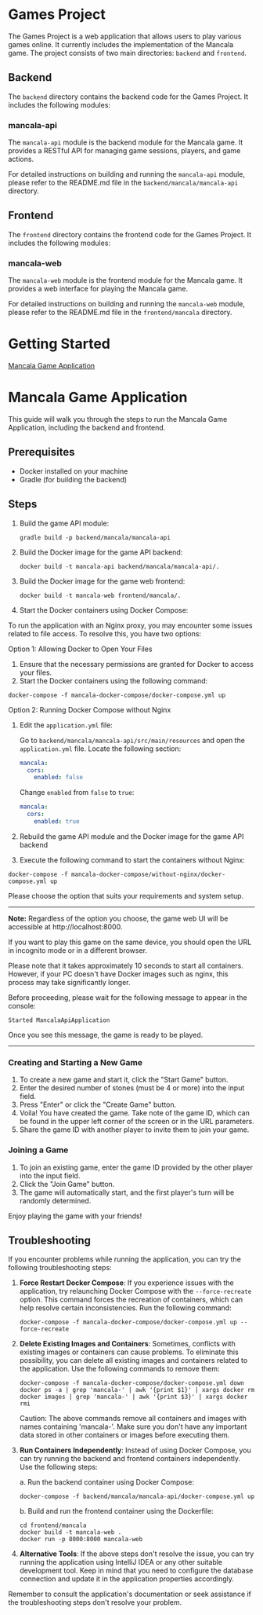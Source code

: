 # Games Project

The Games Project is a web application that allows users to play various games online. It currently includes the
implementation of the Mancala game. The project consists of two main directories: `backend` and `frontend`.

## Backend

The `backend` directory contains the backend code for the Games Project. It includes the following modules:

### mancala-api

The `mancala-api` module is the backend module for the Mancala game. It provides a RESTful API for managing game
sessions, players, and game actions.

For detailed instructions on building and running the `mancala-api` module, please refer to the README.md file in
the `backend/mancala/mancala-api` directory.

## Frontend

The `frontend` directory contains the frontend code for the Games Project. It includes the following modules:

### mancala-web

The `mancala-web` module is the frontend module for the Mancala game. It provides a web interface for playing the
Mancala game.

For detailed instructions on building and running the `mancala-web` module, please refer to the README.md file in
the `frontend/mancala` directory.

# Getting Started

[Mancala Game Application](#mancala-game-application)

# Mancala Game Application

This guide will walk you through the steps to run the Mancala Game Application, including the backend and frontend.

## Prerequisites

- Docker installed on your machine
- Gradle (for building the backend)

## Steps

1. Build the game API module:

   ```shell
   gradle build -p backend/mancala/mancala-api
   ```

2. Build the Docker image for the game API backend:

   ```shell
   docker build -t mancala-api backend/mancala/mancala-api/.
   ```

3. Build the Docker image for the game web frontend:

   ```shell
   docker build -t mancala-web frontend/mancala/.
   ```

4. Start the Docker containers using Docker Compose:

To run the application with an Nginx proxy, you may encounter some issues related to file access. To resolve this, you
have two options:

Option 1: Allowing Docker to Open Your Files

1. Ensure that the necessary permissions are granted for Docker to access your files.
2. Start the Docker containers using the following command:

```shell
docker-compose -f mancala-docker-compose/docker-compose.yml up
```

Option 2: Running Docker Compose without Nginx

1. Edit the `application.yml` file:

   Go to `backend/mancala/mancala-api/src/main/resources` and open the `application.yml` file. Locate the following section:

      ```yaml
      mancala:
        cors:
          enabled: false
      ```

   Change `enabled` from `false` to `true`:

      ```yaml
      mancala:
        cors:
          enabled: true
      ```
2. Rebuild the game API module and the Docker image for the game API backend
3. Execute the following command to start the containers without Nginx:

```shell
docker-compose -f mancala-docker-compose/without-nginx/docker-compose.yml up
```

Please choose the option that suits your requirements and system setup.

---

**Note:** Regardless of the option you choose, the game web UI will be accessible at http://localhost:8000.

If you want to play this game on the same device, you should open the URL in incognito mode or in a different browser.

Please note that it takes approximately 10 seconds to start all containers. However, if your PC doesn't have Docker images such as nginx, this process may take significantly longer.

Before proceeding, please wait for the following message to appear in the console:

```
Started MancalaApiApplication
```

Once you see this message, the game is ready to be played.

---

### Creating and Starting a New Game

1. To create a new game and start it, click the "Start Game" button.
2. Enter the desired number of stones (must be 4 or more) into the input field.
3. Press "Enter" or click the "Create Game" button.
4. Voila! You have created the game. Take note of the game ID, which can be found in the upper left corner of the screen
   or in the URL parameters.
5. Share the game ID with another player to invite them to join your game.

### Joining a Game

1. To join an existing game, enter the game ID provided by the other player into the input field.
2. Click the "Join Game" button.
3. The game will automatically start, and the first player's turn will be randomly determined.

Enjoy playing the game with your friends!

## Troubleshooting

If you encounter problems while running the application, you can try the following troubleshooting steps:

1. **Force Restart Docker Compose**: If you experience issues with the application, try relaunching Docker Compose with
   the `--force-recreate` option. This command forces the recreation of containers, which can help resolve certain
   inconsistencies. Run the following command:

   ```shell
   docker-compose -f mancala-docker-compose/docker-compose.yml up --force-recreate
   ```

2. **Delete Existing Images and Containers**: Sometimes, conflicts with existing images or containers can cause
   problems. To eliminate this possibility, you can delete all existing images and containers related to the
   application. Use the following commands to remove them:

   ```shell
   docker-compose -f mancala-docker-compose/docker-compose.yml down
   docker ps -a | grep 'mancala-' | awk '{print $1}' | xargs docker rm
   docker images | grep 'mancala-' | awk '{print $3}' | xargs docker rmi
   ```

   Caution: The above commands remove all containers and images with names containing 'mancala-'. Make sure you don't
   have any important data stored in other containers or images before executing them.

3. **Run Containers Independently**: Instead of using Docker Compose, you can try running the backend and frontend
   containers independently. Use the following steps:

   a. Run the backend container using Docker Compose:
   ```shell
   docker-compose -f backend/mancala/mancala-api/docker-compose.yml up
   ```

   b. Build and run the frontend container using the Dockerfile:
   ```shell
   cd frontend/mancala
   docker build -t mancala-web .
   docker run -p 8000:8000 mancala-web
   ```

4. **Alternative Tools**: If the above steps don't resolve the issue, you can try running the application using IntelliJ
   IDEA or any other suitable development tool. Keep in mind that you need to configure the database connection and
   update it in the application properties accordingly.

Remember to consult the application's documentation or seek assistance if the troubleshooting steps don't resolve your
problem.
